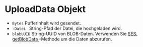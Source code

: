 # UploadData Objekt

* ` Bytes ` Pufferinhalt wird gesendet.
* `-Datei ` String-Pfad der Datei, die hochgeladen wird.
* ` blobUUID ` String-UUID von BLOB-Daten. Verwenden Sie [ SES. getBlobData ](../session.md#sesgetblobdataidentifier-callback)-Methode um die Daten abzurufen.
